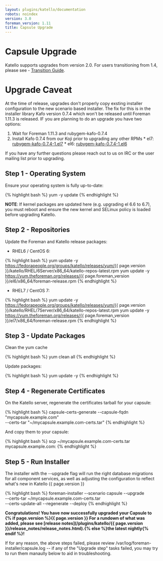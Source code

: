```yaml
---
layout: plugins/katello/documentation
robots: noindex
version: 3.0
foreman_version: 1.11
title: Capsule Upgrade
---
```


# Capsule Upgrade

Katello supports upgrades from version 2.0.  For users transitioning from 1.4, please see - [Transition Guide](/plugins/katello/nightly/installation/2.0-transition.html).

# Upgrade Caveat

At the time of release, upgrades don't properly copy exsting installer configuration to the new scenario based installer. The fix for this is in the installer library Kafo version 0.7.4 which won't be released until Foreman 1.11.3 is released. IF you are planning to do an upgrade you have two options:

  1. Wait for Foreman 1.11.3 and rubygem-kafo-0.7.4
  2. Install Kafo 0.7.4 from our Koji prior to upgrading any other RPMs
    * el7: [rubygem-kafo-0.7.4-1.el7](http://koji.katello.org/packages/rubygem-kafo/0.7.4/1.el7/noarch/rubygem-kafo-0.7.4-1.el7.noarch.rpm)
    * el6: [rubygem-kafo-0.7.4-1.el6](http://koji.katello.org/packages/rubygem-kafo/0.7.4/1.el6/noarch/rubygem-kafo-0.7.4-1.el6.noarch.rpm)

If you have any further questions please reach out to us on IRC or the user mailing list prior to upgrading.

## Step 1 - Operating System

Ensure your operating system is fully up-to-date:

{% highlight bash %}
yum -y update
{% endhighlight %}

**NOTE**: If kernel packages are updated here (e.g. upgrading el 6.6 to 6.7), you must reboot and ensure the new kernel and SELinux policy is loaded before upgrading Katello.

## Step 2 - Repositories

Update the Foreman and Katello release packages:

  * RHEL6 / CentOS 6:

{% highlight bash %}
  yum update -y https://fedorapeople.org/groups/katello/releases/yum/{{ page.version }}/katello/RHEL/6Server/x86_64/katello-repos-latest.rpm
  yum update -y https://yum.theforeman.org/releases/{{ page.foreman_version }}/el6/x86_64/foreman-release.rpm
{% endhighlight %}

  * RHEL7 / CentOS 7:

{% highlight bash %}
  yum update -y https://fedorapeople.org/groups/katello/releases/yum/{{ page.version }}/katello/RHEL/7Server/x86_64/katello-repos-latest.rpm
  yum update -y https://yum.theforeman.org/releases/{{ page.foreman_version }}/el7/x86_64/foreman-release.rpm
{% endhighlight %}

## Step 3 - Update Packages

Clean the yum cache

{% highlight bash %}
yum clean all
{% endhighlight %}

Update packages:

{% highlight bash %}
yum update -y
{% endhighlight %}

## Step 4 - Regenerate Certificates

On the Katello server, regenerate the certificates tarball for your capsule:

{% highlight bash %}
capsule-certs-generate --capsule-fqdn "mycapsule.example.com"\
                       --certs-tar    "~/mycapsule.example.com-certs.tar"
{% endhighlight %}

And copy them to your capsule:

{% highlight bash %}
scp ~/mycapsule.example.com-certs.tar mycapsule.example.com:
{% endhighlight %}

## Step 5 - Run Installer

The installer with the --upgrade flag will run the right database migrations for all component services, as well as adjusting the configuration to reflect what's new in Katello {{ page.version }}

{% highlight bash %}
foreman-installer --scenario capsule --upgrade\
                  --certs-tar ~/mycapsule.example.com-certs.tar\
                  --certs-update-all --regenerate --deploy
{% endhighlight %}

**Congratulations! You have now successfully upgraded your Capsule to {% if page.version %}{{ page.version }} For a rundown of what was added, please see [release notes](/plugins/katello/{{ page.version }}/release_notes/release_notes.html).{% else %}the latest nightly{% endif %}!**

If for any reason, the above steps failed, please review /var/log/foreman-installer/capsule.log -- if any of the "Upgrade step" tasks failed, you may try to run them manaully below to aid in troubleshooting.
